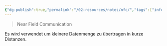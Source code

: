 ```yaml
---
{"dg-publish":true,"permalink":"/02-resources/notes/nfc/","tags":["informatik/netzwerk/wireless"],"noteIcon":"","updated":"2025-09-10T16:35:28.000+02:00"}
---
```


> Near Field Communication

Es wird verwendet um kleinere Datenmenge zu übertragen in kurze Distanzen. 